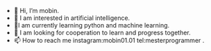 - 👋 Hi, I’m mobin.
- 👀 I am interested in artificial intelligence.
- 🌱I am currently learning python and machine learning.
- 💞️ I am looking for cooperation to learn and progress together.
- 📫 How to reach me instagram:mobin01.01   tel:mesterprogrammer  .

